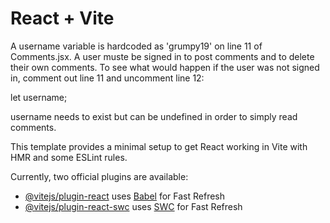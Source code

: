 # React + Vite

A username variable is hardcoded as 'grumpy19' on line 11 of Comments.jsx. A user muste be signed in to post comments and to delete their own comments. To see what would happen if the user was not signed in, comment out line 11 and uncomment line 12:

let username;

username needs to exist but can be undefined in order to simply read comments.



This template provides a minimal setup to get React working in Vite with HMR and some ESLint rules.

Currently, two official plugins are available:

- [@vitejs/plugin-react](https://github.com/vitejs/vite-plugin-react/blob/main/packages/plugin-react/README.md) uses [Babel](https://babeljs.io/) for Fast Refresh
- [@vitejs/plugin-react-swc](https://github.com/vitejs/vite-plugin-react-swc) uses [SWC](https://swc.rs/) for Fast Refresh
